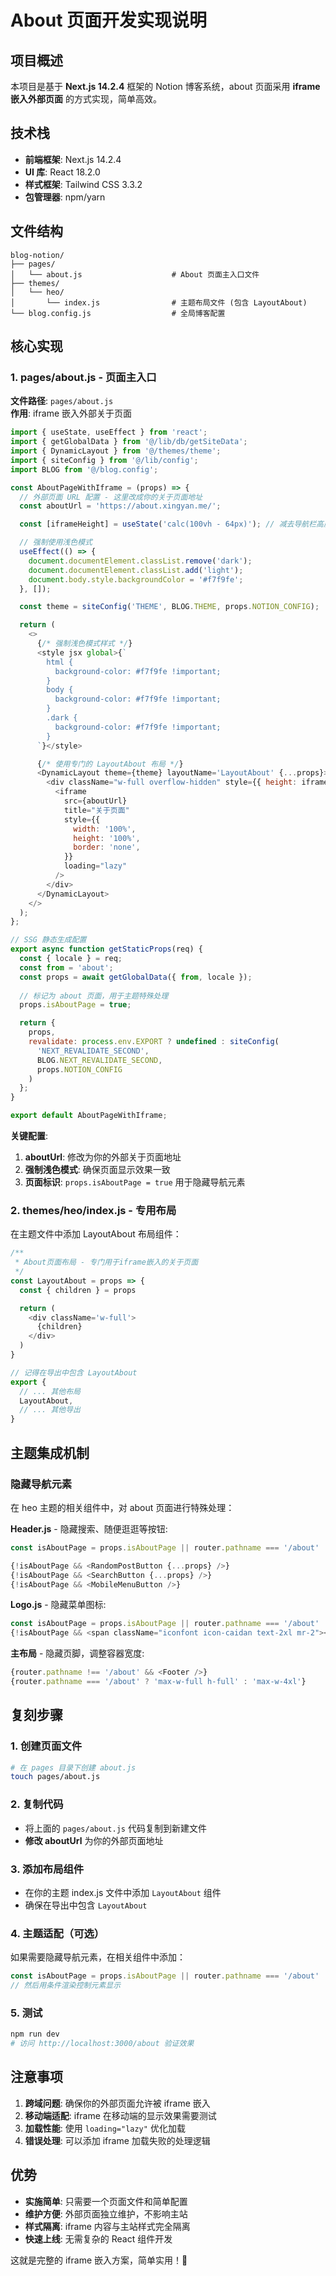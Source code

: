 # About 页面开发实现说明

## 项目概述

本项目是基于 **Next.js 14.2.4** 框架的 Notion 博客系统，about 页面采用 **iframe 嵌入外部页面** 的方式实现，简单高效。

## 技术栈

- **前端框架**: Next.js 14.2.4
- **UI 库**: React 18.2.0  
- **样式框架**: Tailwind CSS 3.3.2
- **包管理器**: npm/yarn

## 文件结构

```
blog-notion/
├── pages/
│   └── about.js                    # About 页面主入口文件
├── themes/
│   └── heo/
│       └── index.js                # 主题布局文件 (包含 LayoutAbout)
└── blog.config.js                  # 全局博客配置
```

## 核心实现

### 1. pages/about.js - 页面主入口

**文件路径**: `pages/about.js`  
**作用**: iframe 嵌入外部关于页面

```javascript
import { useState, useEffect } from 'react';
import { getGlobalData } from '@/lib/db/getSiteData';
import { DynamicLayout } from '@/themes/theme';
import { siteConfig } from '@/lib/config';
import BLOG from '@/blog.config';

const AboutPageWithIframe = (props) => {
  // 外部页面 URL 配置 - 这里改成你的关于页面地址
  const aboutUrl = 'https://about.xingyan.me/'; 

  const [iframeHeight] = useState('calc(100vh - 64px)'); // 减去导航栏高度

  // 强制使用浅色模式
  useEffect(() => {
    document.documentElement.classList.remove('dark');
    document.documentElement.classList.add('light');
    document.body.style.backgroundColor = '#f7f9fe';
  }, []);

  const theme = siteConfig('THEME', BLOG.THEME, props.NOTION_CONFIG);

  return (
    <>
      {/* 强制浅色模式样式 */}
      <style jsx global>{`
        html {
          background-color: #f7f9fe !important;
        }
        body {
          background-color: #f7f9fe !important;
        }
        .dark {
          background-color: #f7f9fe !important;
        }
      `}</style>

      {/* 使用专门的 LayoutAbout 布局 */}
      <DynamicLayout theme={theme} layoutName='LayoutAbout' {...props}>
        <div className="w-full overflow-hidden" style={{ height: iframeHeight }}>
          <iframe
            src={aboutUrl}
            title="关于页面"
            style={{
              width: '100%',
              height: '100%',
              border: 'none',
            }}
            loading="lazy"
          />
        </div>
      </DynamicLayout>
    </>
  );
};

// SSG 静态生成配置
export async function getStaticProps(req) {
  const { locale } = req;
  const from = 'about';
  const props = await getGlobalData({ from, locale });
  
  // 标记为 about 页面，用于主题特殊处理
  props.isAboutPage = true;

  return {
    props,
    revalidate: process.env.EXPORT ? undefined : siteConfig(
      'NEXT_REVALIDATE_SECOND',
      BLOG.NEXT_REVALIDATE_SECOND,
      props.NOTION_CONFIG
    )
  };
}

export default AboutPageWithIframe;
```

**关键配置**:
1. **aboutUrl**: 修改为你的外部关于页面地址
2. **强制浅色模式**: 确保页面显示效果一致
3. **页面标识**: `props.isAboutPage = true` 用于隐藏导航元素

### 2. themes/heo/index.js - 专用布局

在主题文件中添加 LayoutAbout 布局组件：

```javascript
/**
 * About页面布局 - 专门用于iframe嵌入的关于页面
 */
const LayoutAbout = props => {
  const { children } = props

  return (
    <div className='w-full'>
      {children}
    </div>
  )
}

// 记得在导出中包含 LayoutAbout
export {
  // ... 其他布局
  LayoutAbout,
  // ... 其他导出
}
```

## 主题集成机制

### 隐藏导航元素

在 heo 主题的相关组件中，对 about 页面进行特殊处理：

**Header.js** - 隐藏搜索、随便逛逛等按钮:
```javascript
const isAboutPage = props.isAboutPage || router.pathname === '/about'

{!isAboutPage && <RandomPostButton {...props} />}
{!isAboutPage && <SearchButton {...props} />}
{!isAboutPage && <MobileMenuButton />}
```

**Logo.js** - 隐藏菜单图标:
```javascript
const isAboutPage = props.isAboutPage || router.pathname === '/about'
{!isAboutPage && <span className="iconfont icon-caidan text-2xl mr-2"></span>}
```

**主布局** - 隐藏页脚，调整容器宽度:
```javascript
{router.pathname !== '/about' && <Footer />}
{router.pathname === '/about' ? 'max-w-full h-full' : 'max-w-4xl'}
```

## 复刻步骤

### 1. 创建页面文件
```bash
# 在 pages 目录下创建 about.js
touch pages/about.js
```

### 2. 复制代码
- 将上面的 `pages/about.js` 代码复制到新建文件
- **修改 aboutUrl** 为你的外部页面地址

### 3. 添加布局组件
- 在你的主题 index.js 文件中添加 `LayoutAbout` 组件
- 确保在导出中包含 `LayoutAbout`

### 4. 主题适配（可选）
如果需要隐藏导航元素，在相关组件中添加：
```javascript
const isAboutPage = props.isAboutPage || router.pathname === '/about'
// 然后用条件渲染控制元素显示
```

### 5. 测试
```bash
npm run dev
# 访问 http://localhost:3000/about 验证效果
```

## 注意事项

1. **跨域问题**: 确保你的外部页面允许被 iframe 嵌入
2. **移动端适配**: iframe 在移动端的显示效果需要测试
3. **加载性能**: 使用 `loading="lazy"` 优化加载
4. **错误处理**: 可以添加 iframe 加载失败的处理逻辑

## 优势

- **实施简单**: 只需要一个页面文件和简单配置
- **维护方便**: 外部页面独立维护，不影响主站
- **样式隔离**: iframe 内容与主站样式完全隔离
- **快速上线**: 无需复杂的 React 组件开发

这就是完整的 iframe 嵌入方案，简单实用！🎯 